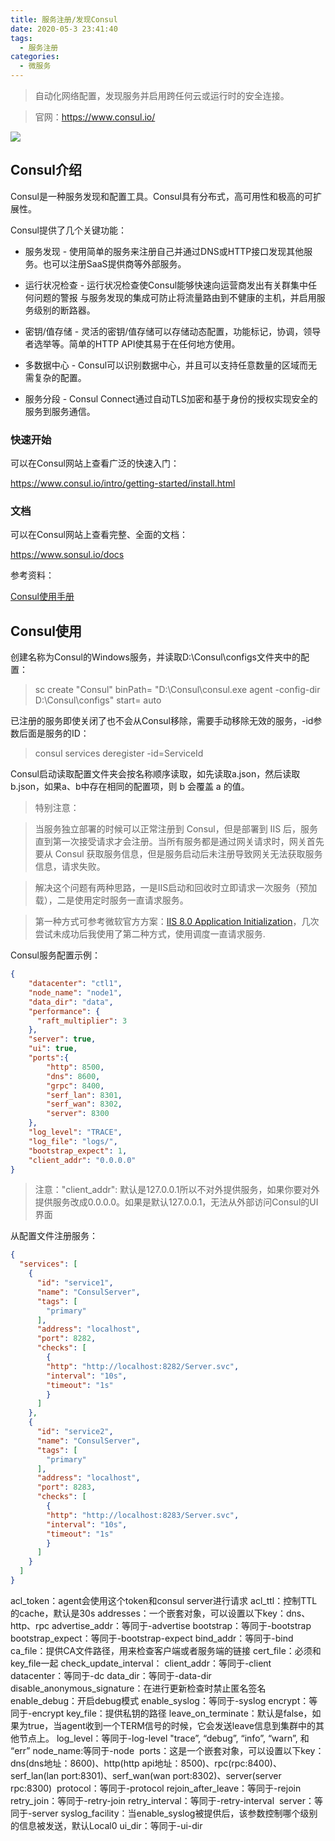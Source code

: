 ```yaml
---
title: 服务注册/发现Consul
date: 2020-05-3 23:41:40
tags:
  - 服务注册
categories:
  - 微服务
---
```


> 自动化网络配置，发现服务并启用跨任何云或运行时的安全连接。

> 官网：https://www.consul.io/

[![](https://cdn.jsdelivr.net/gh/uncmd/MyResource/Hexo/images/consul.jpg)](https://uncmd.github.io/microservice/consul/)

<!-- more -->

## Consul介绍

Consul是一种服务发现和配置工具。Consul具有分布式，高可用性和极高的可扩展性。

Consul提供了几个关键功能：

* 服务发现 - 使用简单的服务来注册自己并通过DNS或HTTP接口发现其他服务。也可以注册SaaS提供商等外部服务。

* 运行状况检查 - 运行状况检查使Consul能够快速向运营商发出有关群集中任何问题的警报 与服务发现的集成可防止将流量路由到不健康的主机，并启用服务级别的断路器。

* 密钥/值存储 - 灵活的密钥/值存储可以存储动态配置，功能标记，协调，领导者选举等。简单的HTTP API使其易于在任何地方使用。

* 多数据中心 - Consul可以识别数据中心，并且可以支持任意数量的区域而无需复杂的配置。

* 服务分段 - Consul Connect通过自动TLS加密和基于身份的授权实现安全的服务到服务通信。

### 快速开始

可以在Consul网站上查看广泛的快速入门：

<https://www.consul.io/intro/getting-started/install.html>

### 文档

可以在Consul网站上查看完整、全面的文档：

<https://www.sonsul.io/docs>

参考资料：

[Consul使用手册](https://blog.csdn.net/liuzhuchen/article/details/81913562)

## Consul使用

创建名称为Consul的Windows服务，并读取D:\Consul\configs文件夹中的配置：

> sc create "Consul" binPath= "D:\Consul\consul.exe agent -config-dir D:\Consul\configs" start= auto

已注册的服务即使关闭了也不会从Consul移除，需要手动移除无效的服务，-id参数后面是服务的ID：

> consul services deregister -id=ServiceId

Consul启动读取配置文件夹会按名称顺序读取，如先读取a.json，然后读取b.json，如果a、b中存在相同的配置项，则 b 会覆盖 a 的值。

> 特别注意：

> 当服务独立部署的时候可以正常注册到 Consul，但是部署到 IIS 后，服务直到第一次接受请求才会注册。当所有服务都是通过网关请求时，网关首先要从 Consul 获取服务信息，但是服务启动后未注册导致网关无法获取服务信息，请求失败。

> 解决这个问题有两种思路，一是IIS启动和回收时立即请求一次服务（预加载），二是使用定时服务一直请求服务。

> 第一种方式可参考微软官方方案：[IIS 8.0 Application Initialization](https://docs.microsoft.com/zh-cn/iis/get-started/whats-new-in-iis-8/iis-80-application-initialization)，几次尝试未成功后我使用了第二种方式，使用调度一直请求服务.

Consul服务配置示例：

```json
{
	"datacenter": "ctl1",
	"node_name": "node1",
	"data_dir": "data",
	"performance": {
	  "raft_multiplier": 3
	},
	"server": true,
	"ui": true,
	"ports":{
		"http": 8500,
		"dns": 8600,
		"grpc": 8400,
		"serf_lan": 8301,
		"serf_wan": 8302,
		"server": 8300
	},
	"log_level": "TRACE",
	"log_file": "logs/",
	"bootstrap_expect": 1,
	"client_addr": "0.0.0.0"
}
```
> 注意："client_addr": 默认是127.0.0.1所以不对外提供服务，如果你要对外提供服务改成0.0.0.0。如果是默认127.0.0.1，无法从外部访问Consul的UI界面

从配置文件注册服务：

```json
{
  "services": [
	{
      "id": "service1",
      "name": "ConsulServer",
      "tags": [
        "primary"
      ],
      "address": "localhost",
      "port": 8282,
      "checks": [
        {
        "http": "http://localhost:8282/Server.svc",
        "interval": "10s",
        "timeout": "1s"
        }
      ]
    },
	{
      "id": "service2",
      "name": "ConsulServer",
      "tags": [
        "primary"
      ],
      "address": "localhost",
      "port": 8283,
      "checks": [
        {
        "http": "http://localhost:8283/Server.svc",
        "interval": "10s",
        "timeout": "1s"
        }
      ]
    }
  ]
}
```

acl_token：agent会使用这个token和consul server进行请求
acl_ttl：控制TTL的cache，默认是30s
addresses：一个嵌套对象，可以设置以下key：dns、http、rpc
advertise_addr：等同于-advertise
bootstrap：等同于-bootstrap
bootstrap_expect：等同于-bootstrap-expect
bind_addr：等同于-bind
ca_file：提供CA文件路径，用来检查客户端或者服务端的链接
cert_file：必须和key_file一起
check_update_interval：
client_addr：等同于-client
datacenter：等同于-dc
data_dir：等同于-data-dir
disable_anonymous_signature：在进行更新检查时禁止匿名签名
enable_debug：开启debug模式
enable_syslog：等同于-syslog
encrypt：等同于-encrypt
key_file：提供私钥的路径
leave_on_terminate：默认是false，如果为true，当agent收到一个TERM信号的时候，它会发送leave信息到集群中的其他节点上。
log_level：等同于-log-level  "trace”, “debug”, “info”, “warn”, 和 “err”
node_name:等同于-node 
ports：这是一个嵌套对象，可以设置以下key：dns(dns地址：8600)、http(http api地址：8500)、rpc(rpc:8400)、serf_lan(lan port:8301)、serf_wan(wan port:8302)、server(server rpc:8300) 
protocol：等同于-protocol
rejoin_after_leave：等同于-rejoin
retry_join：等同于-retry-join
retry_interval：等同于-retry-interval 
server：等同于-server
syslog_facility：当enable_syslog被提供后，该参数控制哪个级别的信息被发送，默认Local0
ui_dir：等同于-ui-dir